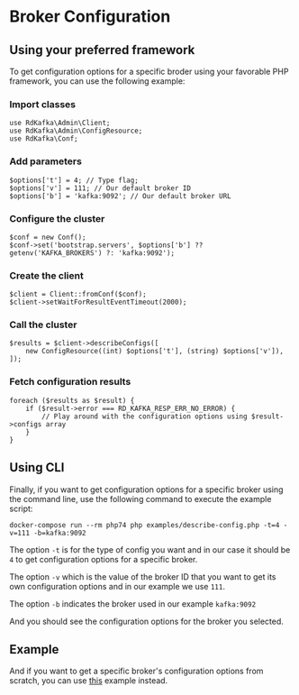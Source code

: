 # Broker Configuration

## Using your preferred framework

To get configuration options for a specific broder using your favorable PHP framework, you can use the following example:

### Import classes

```
use RdKafka\Admin\Client;
use RdKafka\Admin\ConfigResource;
use RdKafka\Conf;
```

### Add parameters

```
$options['t'] = 4; // Type flag;
$options['v'] = 111; // Our default broker ID
$options['b'] = 'kafka:9092'; // Our default broker URL
```

### Configure the cluster

```
$conf = new Conf();
$conf->set('bootstrap.servers', $options['b'] ?? getenv('KAFKA_BROKERS') ?: 'kafka:9092');
```

### Create the client

```
$client = Client::fromConf($conf);
$client->setWaitForResultEventTimeout(2000);
```

### Call the cluster

```
$results = $client->describeConfigs([
    new ConfigResource((int) $options['t'], (string) $options['v']),
]);
```

### Fetch configuration results

```
foreach ($results as $result) {
    if ($result->error === RD_KAFKA_RESP_ERR_NO_ERROR) {
        // Play around with the configuration options using $result->configs array
    }
}

```


## Using CLI

Finally, if you want to get configuration options for a specific broker using the command line, use the following command to execute the example script:

``` docker-compose run --rm php74 php examples/describe-config.php -t=4 -v=111 -b=kafka:9092 ```

The option ``` -t ``` is for the type of config you want and in our case it should be ``` 4 ``` to get configuration options for a specific broker.

The option ``` -v ``` which is the value of the broker ID that you want to get its own configuration options and in our example we use ``` 111 ```.

The option ``` -b ``` indicates the broker used in our example ``` kafka:9092 ```

And you should see the configuration options for the broker you selected.


## Example

And if you want to get a specific broker's configuration options from scratch, you can use [this](https://github.com/idealo/php-rdkafka-ffi/blob/main/examples/describe-config.php) example instead.
